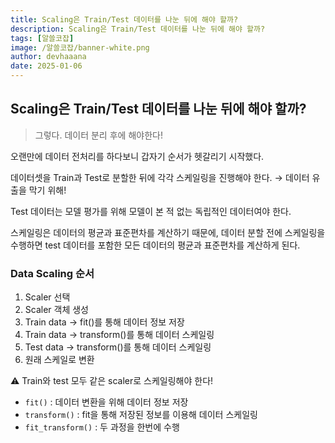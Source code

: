 ```yaml
---
title: Scaling은 Train/Test 데이터를 나눈 뒤에 해야 할까?
description: Scaling은 Train/Test 데이터를 나눈 뒤에 해야 할까?
tags: [알쓸코잡]
image: /알쓸코잡/banner-white.png
author: devhaaana
date: 2025-01-06
---
```

## Scaling은 Train/Test 데이터를 나눈 뒤에 해야 할까?

> 그렇다. 데이터 분리 후에 해야한다!

오랜만에 데이터 전처리를 하다보니 갑자기 순서가 헷갈리기 시작했다.

데이터셋을 Train과 Test로 분할한 뒤에 각각 스케일링을 진행해야 한다.
→ 데이터 유출을 막기 위해!

Test 데이터는 모델 평가를 위해 모델이 본 적 없는 독립적인 데이터여야 한다.

스케일링은 데이터의 평균과 표준편차를 계산하기 때문에, 데이터 분할 전에 스케일링을 수행하면 test 데이터를 포함한 모든 데이터의 평균과 표준편차를 계산하게 된다.

### Data Scaling 순서

1. Scaler 선택
2. Scaler 객체 생성
3. Train data → fit()를 통해 데이터 정보 저장
4. Train data → transform()를 통해 데이터 스케일링
5. Test data → transform()를 통해 데이터 스케일링
6. 원래 스케일로 변환

⚠️ Train와 test 모두 같은 scaler로 스케일링해야 한다!

- `fit()` : 데이터 변환을 위해 데이터 정보 저장
- `transform()` : fit을 통해 저장된 정보를 이용해 데이터 스케일링
- `fit_transform()` : 두 과정을 한번에 수행


